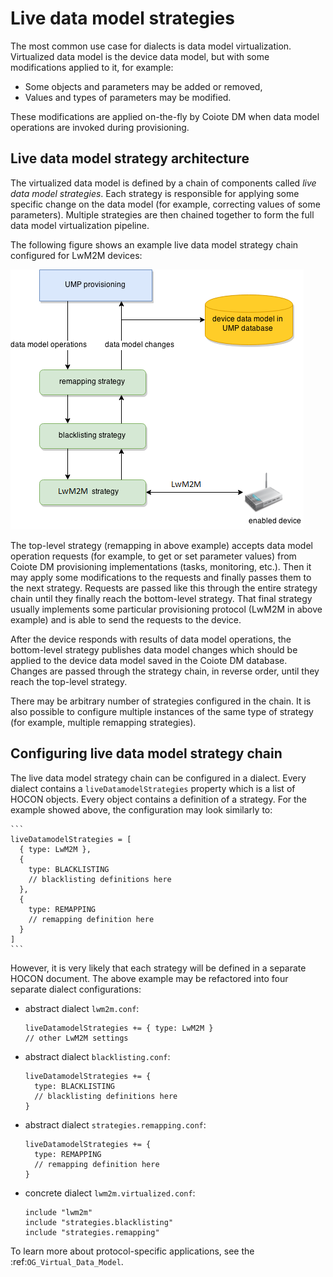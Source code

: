 # Live data model strategies

The most common use case for dialects is data model virtualization. Virtualized data model is the device
data model, but with some modifications applied to it, for example:

- Some objects and parameters may be added or removed,
- Values and types of parameters may be modified.

These modifications are applied on-the-fly by Coiote DM when data model operations are invoked during provisioning.

## Live data model strategy architecture

The virtualized data model is defined by a chain of components called *live data model strategies*. Each strategy is
responsible for applying some specific change on the data model (for example, correcting values of some parameters).
Multiple strategies are then chained together to form the full data model virtualization pipeline.

The following figure shows an example live data model strategy chain configured for LwM2M devices:

![Live Data Model Strategy chain](Live_Data_Model_Strategies/images/LiveDataModelStrategies.png)

The top-level strategy (remapping in above example) accepts data model operation requests (for example, to get or set parameter
values) from Coiote DM provisioning implementations (tasks, monitoring, etc.). Then it may apply some modifications to
the requests and finally passes them to the next strategy. Requests are passed like this through the entire strategy
chain until they finally reach the bottom-level strategy. That final strategy usually implements some particular
provisioning protocol (LwM2M in above example) and is able to send the requests to the device.

After the device responds with results of data model operations, the bottom-level strategy publishes data model changes
which should be applied to the device data model saved in the Coiote DM database. Changes are passed through the strategy chain, in
reverse order, until they reach the top-level strategy.

There may be arbitrary number of strategies configured in the chain. It is also possible to configure multiple instances
of the same type of strategy (for example, multiple remapping strategies).

## Configuring live data model strategy chain

The live data model strategy chain can be configured in a dialect. Every dialect contains a `liveDatamodelStrategies` property which is a list of HOCON objects. Every object contains a definition of a strategy. For the example showed above, the configuration may look similarly to:

    ```
    liveDatamodelStrategies = [
      { type: LwM2M },
      {
        type: BLACKLISTING
        // blacklisting definitions here
      },
      {
        type: REMAPPING
        // remapping definition here
      }
    ]
    ```

However, it is very likely that each strategy will be defined in a separate HOCON document. The above example may be
refactored into four separate dialect configurations:

- abstract dialect ``lwm2m.conf``:

    ```
    liveDatamodelStrategies += { type: LwM2M }
    // other LwM2M settings
    ```

- abstract dialect ``blacklisting.conf``:

    ```
    liveDatamodelStrategies += {
      type: BLACKLISTING
      // blacklisting definitions here
    }
    ```

- abstract dialect ``strategies.remapping.conf``:

    ```
    liveDatamodelStrategies += {
      type: REMAPPING
      // remapping definition here
    }
    ```

- concrete dialect ``lwm2m.virtualized.conf``:

    ```
    include "lwm2m"
    include "strategies.blacklisting"
    include "strategies.remapping"
    ```

To learn more about protocol-specific applications, see the :ref:`OG_Virtual_Data_Model`.
